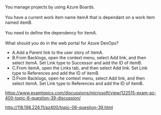 You manage projects by using Azure Boards.<br/><br/>You have a current work item name itemA that is dependant on a work item named itemB.<br/><br/>You need to define the dependency for itemA.<br/><br/>What should you do in the web portal for Azure DevOps?<ul><li class="multi-choice-item"><span class="multi-choice-letter" data-choice-letter="A">A.</span>Add a Parent link to the user story of itemA.</li><li class="multi-choice-item correct-hidden"><span class="multi-choice-letter" data-choice-letter="B">B.</span>From Backlogs, open the context menu, select Add link, and then select itemA. Set Link type to Successor and add the ID of itemB.</li><li class="multi-choice-item"><span class="multi-choice-letter" data-choice-letter="C">C.</span>From itemA, open the Links tab, and then select Add link. Set Link type to References and add the ID of itemB.</li><li class="multi-choice-item"><span class="multi-choice-letter" data-choice-letter="D">D.</span>From Backlogs, open he context menu, select Add link, and then select itemA. Set Link type to References and add the ID of itemB.</li></ul><p><a href="https://www.examtopics.com/discussions/microsoft/view/122515-exam-az-400-topic-6-question-39-discussion/">https://www.examtopics.com/discussions/microsoft/view/122515-exam-az-400-topic-6-question-39-discussion/</a></p><p><a href="http://116.198.226.11/az400/topic-06-question-39.html">http://116.198.226.11/az400/topic-06-question-39.html</a></p><script src="https://giscus.app/client.js"                    data-repo="azsamples/az204"                    data-repo-id="R_kgDOMRXzDQ"                    data-category="General"                    data-category-id="DIC_kwDOMRXzDc4Cgi27"                    data-mapping="pathname"                    data-strict="0"                    data-reactions-enabled="0"                    data-emit-metadata="0"                    data-input-position="bottom"                    data-theme="preferred_color_scheme"                    data-lang="en"                    crossorigin="anonymous"                    async>                    </script>